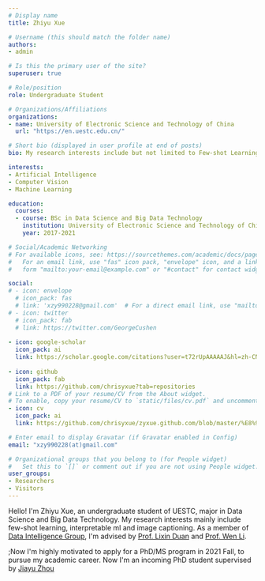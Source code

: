 ```yaml
---
# Display name
title: Zhiyu Xue

# Username (this should match the folder name)
authors:
- admin

# Is this the primary user of the site?
superuser: true

# Role/position
role: Undergraduate Student

# Organizations/Affiliations
organizations:
- name: University of Electronic Science and Technology of China
  url: "https://en.uestc.edu.cn/"

# Short bio (displayed in user profile at end of posts)
bio: My research interests include but not limited to Few-shot Learning, Interpretable ML and Reinforcement Learning.

interests:
- Artificial Intelligence
- Computer Vision
- Machine Learning

education:
  courses:
  - course: BSc in Data Science and Big Data Technology
    institution: University of Electronic Science and Technology of China
    year: 2017-2021

# Social/Academic Networking
# For available icons, see: https://sourcethemes.com/academic/docs/page-builder/#icons
#   For an email link, use "fas" icon pack, "envelope" icon, and a link in the
#   form "mailto:your-email@example.com" or "#contact" for contact widget.

social:
# - icon: envelope
  # icon_pack: fas
  # link: 'xzy990228@gmail.com'  # For a direct email link, use "mailto:test@example.org".
# - icon: twitter
  # icon_pack: fab
  # link: https://twitter.com/GeorgeCushen
  
- icon: google-scholar
  icon_pack: ai
  link: https://scholar.google.com/citations?user=t72rUpAAAAAJ&hl=zh-CN
  
- icon: github
  icon_pack: fab
  link: https://github.com/chrisyxue?tab=repositories
# Link to a PDF of your resume/CV from the About widget.
# To enable, copy your resume/CV to `static/files/cv.pdf` and uncomment the lines below.
- icon: cv
  icon_pack: ai
  link: https://github.com/chrisyxue/zyxue.github.com/blob/master/%E8%96%9B%E8%87%B3%E5%96%BB-CV.pdf

# Enter email to display Gravatar (if Gravatar enabled in Config)
email: "xzy990228(at)gmail.com"

# Organizational groups that you belong to (for People widget)
#   Set this to `[]` or comment out if you are not using People widget.
user_groups:
- Researchers
- Visitors
---
```


Hello! I'm Zhiyu Xue, an undergraduate student of UESTC, major in Data Science and Big Data Technology. My research interests mainly include few-shot learning, interpretable ml and image captioning. As a member of [Data Intelligence Group](https://diggers.ai/), I'm advised by [Prof. Lixin Duan](https://scholar.google.com.sg/citations?user=inRIcS0AAAAJ&hl=en) and [Prof. Wen Li](https://scholar.google.com.sg/citations?user=yjG4Eg4AAAAJ&hl=en).   

;Now I'm highly motivated to apply for a PhD/MS program in 2021 Fall, to pursue my academic career. 
Now I'm an incoming PhD student supervised by [Jiayu Zhou](http://illidanlab.github.io/)

